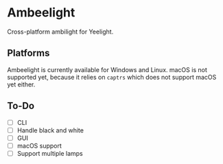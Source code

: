 # Ambeelight
Cross-platform ambilight for Yeelight.

## Platforms
Ambeelight is currently available for Windows and Linux. macOS is not supported yet, because it relies on `captrs` which does not support macOS yet either.

## To-Do
- [ ] CLI
- [ ] Handle black and white
- [ ] GUI
- [ ] macOS support
- [ ] Support multiple lamps
